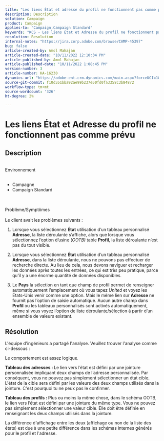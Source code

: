 ```yaml
---
title: "Les liens État et adresse du profil ne fonctionnent pas comme prévu"
description: Description
solution: Campaign
product: Campaign
applies-to: "Campaign,Campaign Standard"
keywords: "KCS - Les liens État et Adresse du profil ne fonctionnent pas comme prévu"
resolution: Resolution
internal-notes: "https://jira.corp.adobe.com/browse/CAMP-45397"
bug: false
article-created-by: Amol Mahajan
article-created-date: "10/11/2022 12:10:34 PM"
article-published-by: Amol Mahajan
article-published-date: "10/11/2022 1:08:45 PM"
version-number: 3
article-number: KA-16230
dynamics-url: "https://adobe-ent.crm.dynamics.com/main.aspx?forceUCI=1&pagetype=entityrecord&etn=knowledgearticle&id=ca7341b2-5d49-ed11-bba2-002248086cae"
source-git-commit: f10d551bba92ae99b237e50fd0fa3358c3b84872
workflow-type: tm+mt
source-wordcount: '326'
ht-degree: 2%

---
```


# Les liens État et Adresse du profil ne fonctionnent pas comme prévu

## Description

<br>Environnement<br><br>
- Campagne
- Campaign Standard

<br><br>Problème/Symptômes<br><br>
Le client avait les problèmes suivants :

1. Lorsque vous sélectionnez <b>État</b> utilisation d’un tableau personnalisé <b>Adresse</b>, la liste déroulante s’affiche, alors que lorsque vous sélectionnez l’option d’usine (*OOTB)* table <b>Profil</b>, la liste déroulante n’est pas du tout visible.

2. Lorsque vous sélectionnez <b>État</b> utilisation d’un tableau personnalisé <b>Adresse</b>, dans la liste déroulante, nous ne pouvons pas effectuer de recherche directe. Au lieu de cela, nous devons naviguer et recharger les données après toutes les entrées, ce qui est très peu pratique, parce qu&#39;il y a une énorme quantité de données disponibles.

3. Le <b>Pays</b> la sélection en tant que champ de profil permet de renseigner automatiquement l’emplacement où vous tapez *United* et voyez les États-Unis venir comme une option. Mais le même lien sur <b>Adresse</b> ne fournit pas l’option de saisie automatique. Aucun autre champ dans <b>Profil</b> ou les tableaux personnalisés sont activés automatiquement, même si vous voyez l’option de liste déroulante/sélection à partir d’un ensemble de valeurs existant.


## Résolution


L&#39;équipe d&#39;ingénieurs a partagé l&#39;analyse. Veuillez trouver l&#39;analyse comme ci-dessous :

Le comportement est assez logique.

<b>Tableau des adresses : </b>Le lien vers l’état est défini par une jointure personnalisée impliquant deux champs de l’adresse personnalisée. Par conséquent, vous ne pouvez pas simplement sélectionner un état cible.
L&#39;état de la cible sera défini par les valeurs des deux champs utilisés dans la jointure. C&#39;est pourquoi tu ne peux pas le confirmer.

<b>Tableau des profils : </b>Plus ou moins la même chose, dans le schéma OOTB, le lien vers l’état est défini par une jointure du même type. Vous ne pouvez pas simplement sélectionner une valeur cible. Elle doit être définie en renseignant les deux champs utilisés dans la jointure.

La différence d&#39;affichage entre les deux (affichage ou non de la liste des états) est due à une petite différence dans les schémas internes générés pour le profil et l&#39;adresse.


